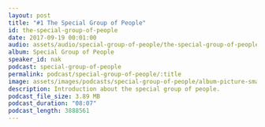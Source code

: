 ```yaml
---
layout: post
title: "#1 The Special Group of People"
id: the-special-group-of-people
date: 2017-09-19 00:01:00
audio: assets/audio/special-group-of-people/the-special-group-of-people.mp3
album: Special Group of People
speaker_id: nak
podcast: special-group-of-people
permalink: podcast/special-group-of-people/:title
image: assets/images/podcasts/special-group-of-people/album-picture-small.jpg
description: Introduction about the special group of people.
podcast_file_size: 3.89 MB
podcast_duration: "08:07"
podcast_length: 3888561
---
```

